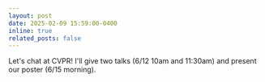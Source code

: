 ```yaml
---
layout: post
date: 2025-02-09 15:59:00-0400
inline: true
related_posts: false
---
```


Let's chat at CVPR! I'll give two talks (6/12 10am and 11:30am) and present our poster (6/15 morning).